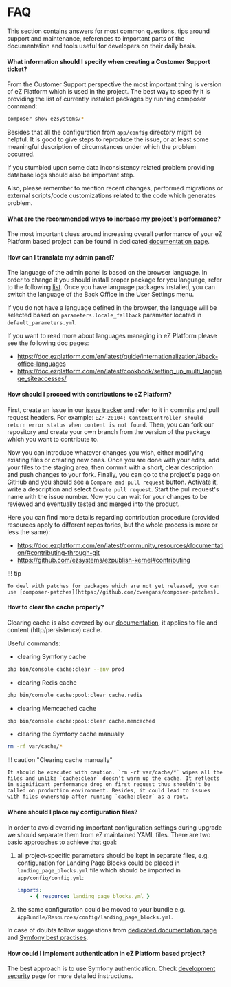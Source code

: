 # FAQ

This section contains answers for most common questions, tips around support and maintenance, references to important parts of the documentation and tools useful for developers on their daily basis.

#### What information should I specify when creating a Customer Support ticket?

From the Customer Support perspective the most important thing is version of eZ Platform which is used in the project. The best way to specify it is providing the list of currently installed packages by running composer command:
``` bash
composer show ezsystems/*
```

Besides that all the configuration from `app/config` directory might be helpful. It is good to give steps to reproduce the issue, or at least some meaningful description of circumstances under which the problem occurred.

If you stumbled upon some data inconsistency related problem providing database logs should also be important step.

Also, please remember to mention recent changes, performed migrations or external scripts/code customizations related to the code which generates problem.

#### What are the recommended ways to increase my project's performance?

The most important clues around increasing overall performance of your eZ Platform based project can be found in dedicated [documentation page](../guide/performance.md).

#### How can I translate my admin panel?

The language of the admin panel is based on the browser language. In order to change it you should install proper package for you language, refer to the following [list](https://github.com/ezplatform-i18n). 
Once you have language packages installed, you can switch the language of the Back Office in the User Settings menu.

If you do not have a language defined in the browser, the language will be selected based on `parameters.locale_fallback` parameter located in `default_parameters.yml`.

If you want to read more about languages managing in eZ Platform please see the following doc pages:

- https://doc.ezplatform.com/en/latest/guide/internationalization/#back-office-languages
- https://doc.ezplatform.com/en/latest/cookbook/setting_up_multi_language_siteaccesses/

#### How should I proceed with contributions to eZ Platform?

First, create an issue in our [issue tracker](https://jira.ez.no/browse/EZP) and refer to it in commits and pull request headers. For example: `EZP-20104: ContentController should return error status when content is not found`. Then, you can fork our repository and create your own branch from the version of the package which you want to contribute to. 

Now you can introduce whatever changes you wish, either modifying existing files or creating new ones. Once you are done with your edits, add your files to the staging area, then commit with a short, clear description and push changes to your fork. Finally, you can go to the project's page on GitHub and you should see a `Compare and pull request` button. Activate it, write a description and select `Create pull request`. Start the pull request's name with the issue number. Now you can wait for your changes to be reviewed and eventually tested and merged into the product.

Here you can find more details regarding contribution procedure (provided resources apply to different repositories, but the whole process is more or less the same):
- https://doc.ezplatform.com/en/latest/community_resources/documentation/#contributing-through-git
- https://github.com/ezsystems/ezpublish-kernel#contributing

!!! tip
    
    To deal with patches for packages which are not yet released, you can use [composer-patches](https://github.com/cweagans/composer-patches).

#### How to clear the cache properly?

Clearing cache is also covered by our [documentation](../guide/devops/#cache-clearing), it applies to file and content (http/persistence) cache.

Useful commands:

- clearing Symfony cache
```bash
php bin/console cache:clear --env prod
```
- clearing Redis cache
```bash
php bin/console cache:pool:clear cache.redis
```
- clearing Memcached cache
```bash
php bin/console cache:pool:clear cache.memcached
```
- clearing the Symfony cache manually
```bash
rm -rf var/cache/*
```

!!! caution "Clearing cache manually"

    It should be executed with caution. `rm -rf var/cache/*` wipes all the files and unlike `cache:clear` doesn't warm up the cache. It reflects in significant performance drop on first request thus shouldn't be called on production environment. Besides, it could lead to issues with files ownership after running `cache:clear` as a root.
    
#### Where should I place my configuration files?

In order to avoid overriding important configuration settings during upgrade we should separate them from eZ maintained YAML files. There are two basic approaches to achieve that goal:
1. all project-specific parameters should be kept in separate files, e.g. configuration for Landing Page Blocks could be placed in `landing_page_blocks.yml` file which should be imported in `app/config/config.yml`:
   
   ```yaml
   imports:
       - { resource: landing_page_blocks.yml }
   ```
2. the same configuration could be moved to your bundle e.g. `AppBundle/Resources/config/landing_page_blocks.yml`.

In case of doubts follow suggestions from [dedicated documentation page](../guide/configuration.md) and [Symfony best practises](https://symfony.com/doc/3.4/best_practices/configuration.html).

#### How could I implement authentication in eZ Platform based project?

The best approach is to use Symfony authentication. Check [development security](../guide/security.md) page for more detailed instructions.